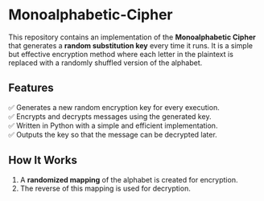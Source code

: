 # Monoalphabetic-Cipher

This repository contains an implementation of the **Monoalphabetic Cipher** that generates a **random substitution key** every time it runs. It is a simple but effective encryption method where each letter in the plaintext is replaced with a randomly shuffled version of the alphabet.

## Features
✅ Generates a new random encryption key for every execution.  
✅ Encrypts and decrypts messages using the generated key.  
✅ Written in Python with a simple and efficient implementation.  
✅ Outputs the key so that the message can be decrypted later.  

## How It Works
1. A **randomized mapping** of the alphabet is created for encryption.
2. The reverse of this mapping is used for decryption.


